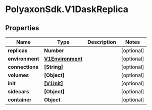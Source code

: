 # PolyaxonSdk.V1DaskReplica

## Properties

Name | Type | Description | Notes
------------ | ------------- | ------------- | -------------
**replicas** | **Number** |  | [optional] 
**environment** | [**V1Environment**](V1Environment.md) |  | [optional] 
**connections** | **[String]** |  | [optional] 
**volumes** | **[Object]** |  | [optional] 
**init** | [**[V1Init]**](V1Init.md) |  | [optional] 
**sidecars** | **[Object]** |  | [optional] 
**container** | **Object** |  | [optional] 


